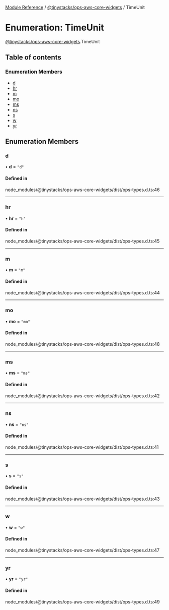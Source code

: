 [Module Reference](../modules.md) / [@tinystacks/ops-aws-core-widgets](../modules/tinystacks_ops_aws_core_widgets.md) / TimeUnit

# Enumeration: TimeUnit

[@tinystacks/ops-aws-core-widgets](../modules/tinystacks_ops_aws_core_widgets.md).TimeUnit

## Table of contents

### Enumeration Members

- [d](tinystacks_ops_aws_core_widgets.TimeUnit.md#d)
- [hr](tinystacks_ops_aws_core_widgets.TimeUnit.md#hr)
- [m](tinystacks_ops_aws_core_widgets.TimeUnit.md#m)
- [mo](tinystacks_ops_aws_core_widgets.TimeUnit.md#mo)
- [ms](tinystacks_ops_aws_core_widgets.TimeUnit.md#ms)
- [ns](tinystacks_ops_aws_core_widgets.TimeUnit.md#ns)
- [s](tinystacks_ops_aws_core_widgets.TimeUnit.md#s)
- [w](tinystacks_ops_aws_core_widgets.TimeUnit.md#w)
- [yr](tinystacks_ops_aws_core_widgets.TimeUnit.md#yr)

## Enumeration Members

### d

• **d** = ``"d"``

#### Defined in

node_modules/@tinystacks/ops-aws-core-widgets/dist/ops-types.d.ts:46

___

### hr

• **hr** = ``"h"``

#### Defined in

node_modules/@tinystacks/ops-aws-core-widgets/dist/ops-types.d.ts:45

___

### m

• **m** = ``"m"``

#### Defined in

node_modules/@tinystacks/ops-aws-core-widgets/dist/ops-types.d.ts:44

___

### mo

• **mo** = ``"mo"``

#### Defined in

node_modules/@tinystacks/ops-aws-core-widgets/dist/ops-types.d.ts:48

___

### ms

• **ms** = ``"ms"``

#### Defined in

node_modules/@tinystacks/ops-aws-core-widgets/dist/ops-types.d.ts:42

___

### ns

• **ns** = ``"ns"``

#### Defined in

node_modules/@tinystacks/ops-aws-core-widgets/dist/ops-types.d.ts:41

___

### s

• **s** = ``"s"``

#### Defined in

node_modules/@tinystacks/ops-aws-core-widgets/dist/ops-types.d.ts:43

___

### w

• **w** = ``"w"``

#### Defined in

node_modules/@tinystacks/ops-aws-core-widgets/dist/ops-types.d.ts:47

___

### yr

• **yr** = ``"yr"``

#### Defined in

node_modules/@tinystacks/ops-aws-core-widgets/dist/ops-types.d.ts:49
